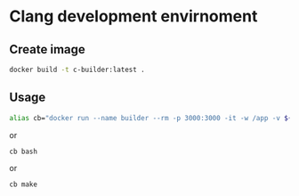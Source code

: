 # Clang development envirnoment

## Create image

```bash
docker build -t c-builder:latest .
```

## Usage
```bash
alias cb="docker run --name builder --rm -p 3000:3000 -it -w /app -v ${PWD}:/app c-builder:latest"
```
or
```bash
cb bash
```
or 
```bash
cb make
```